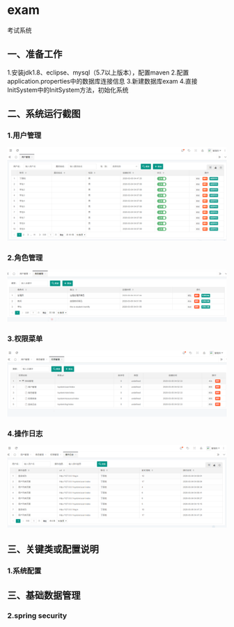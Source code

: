 # exam
考试系统

## 一、准备工作
1.安装jdk1.8、eclipse、mysql（5.7以上版本），配置maven
2.配置application.properties中的数据库连接信息
3.新建数据库exam
4.直接InitSystem中的InitSystem方法，初始化系统

## 二、系统运行截图
### 1.用户管理
![image](https://github.com/dinggz1982/exam/blob/master/snapshots/user.png)
### 2.角色管理
![image](https://github.com/dinggz1982/exam/blob/master/snapshots/role.png)
### 3.权限菜单
![image](https://github.com/dinggz1982/exam/blob/master/snapshots/resource.png)
### 4.操作日志
![image](https://github.com/dinggz1982/exam/blob/master/snapshots/operation.png)
## 三、关键类或配置说明
### 1.系统配置

## 三、基础数据管理

### 2.spring security



